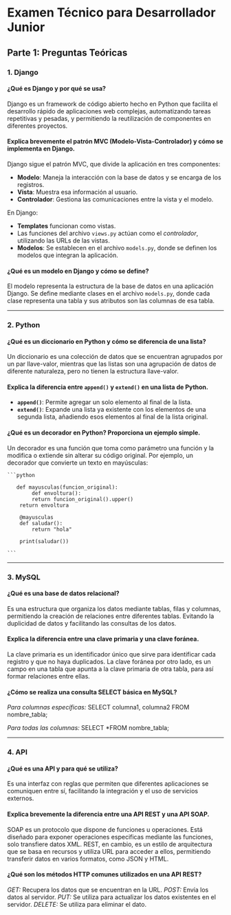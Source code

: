 # Examen Técnico para Desarrollador Junior


## Parte 1: Preguntas Teóricas


### 1. Django


#### ¿Qué es Django y por qué se usa?

Django es un framework de código abierto hecho en Python que facilita el desarrollo rápido de aplicaciones web complejas, automatizando tareas repetitivas y pesadas, y permitiendo la reutilización de componentes en diferentes proyectos.




#### Explica brevemente el patrón MVC (Modelo-Vista-Controlador) y cómo se implementa en Django.

Django sigue el patrón MVC, que divide la aplicación en tres componentes:

- **Modelo**: Maneja la interacción con la base de datos y se encarga de los registros.
- **Vista**: Muestra esa información al usuario.
- **Controlador**: Gestiona las comunicaciones entre la vista y el modelo.

En Django:
- **Templates** funcionan como vistas.
- Las funciones del archivo `views.py` actúan como el *controlador*, utilizando las URLs de las vistas.
- **Modelos**: Se establecen en el archivo `models.py`, donde se definen los modelos que integran la aplicación.



#### ¿Qué es un modelo en Django y cómo se define?

El modelo representa la estructura de la base de datos en una aplicación Django. Se define mediante clases en el archivo `models.py`, donde cada clase representa una tabla y sus atributos son las columnas de esa tabla.


------------



### 2. Python


#### ¿Qué es un diccionario en Python y cómo se diferencia de una lista?

Un diccionario es una colección de datos que se encuentran agrupados por un par llave-valor, mientras que las listas son una agrupación de datos de diferente naturaleza, pero no tienen la estructura llave-valor.



#### Explica la diferencia entre `append()` y `extend()` en una lista de Python.

- **`append()`**: Permite agregar un solo elemento al final de la lista.
- **`extend()`**: Expande una lista ya existente con los elementos de una segunda lista, añadiendo esos elementos al final de la lista original.



#### ¿Qué es un decorador en Python? Proporciona un ejemplo simple.

Un decorador es una función que toma como parámetro una función y la modifica o extiende sin alterar su código original. Por ejemplo, un decorador que convierte un texto en mayúsculas:

    ```python

       def mayusculas(funcion_original):
            def envoltura():
            return funcion_original().upper()
        return envoltura

        @mayusculas
        def saludar():
            return "hola"

        print(saludar()) 

    ```  


------------



### 3. MySQL



#### ¿Qué es una base de datos relacional?

Es una estructura que organiza los datos mediante tablas, filas y columnas, permitiendo la creación de relaciones entre diferentes tablas. Evitando la duplicidad de datos y facilitando las consultas de los datos.



#### Explica la diferencia entre una clave primaria y una clave foránea.

La clave primaria es un identificador único que sirve para identificar cada registro y que no haya duplicados. La clave foránea por otro lado, es un campo en una tabla que apunta a la clave primaria de otra tabla, para así formar relaciones entre ellas.



#### ¿Cómo se realiza una consulta SELECT básica en MySQL?

*Para  columnas específicas:*
SELECT columna1,  columna2 FROM  nombre_tabla;


*Para todas las columnas:*
SELECT *FROM  nombre_tabla;




------------



### 4. API



#### ¿Qué es una API y para qué se utiliza?

Es una interfaz con reglas que permiten que diferentes aplicaciones se comuniquen entre sí, facilitando la integración y el uso de servicios externos.



#### Explica brevemente la diferencia entre una API REST y una API SOAP.

SOAP es un protocolo que dispone de funciones u operaciones. Está diseñado para exponer operaciones especificas mediante las funciones, solo transfiere datos XML. REST, en cambio, es un estilo de arquitectura que se basa en recursos y utiliza URL para acceder a ellos, permitiendo transferir datos en varios formatos, como JSON y HTML.



#### ¿Qué son los métodos HTTP comunes utilizados en una API REST?

*GET:* Recupera los datos que se encuentran en la URL.
*POST:* Envía los datos al servidor.
*PUT:* Se utiliza para actualizar los datos existentes en el servidor. 
*DELETE:* Se utiliza para eliminar el dato.



